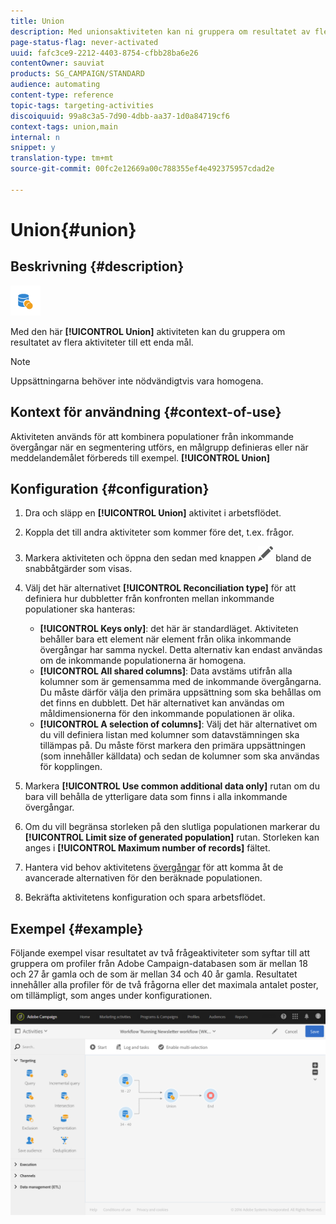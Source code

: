 ```yaml
---
title: Union
description: Med unionsaktiviteten kan ni gruppera om resultatet av flera aktiviteter till ett enda mål.
page-status-flag: never-activated
uuid: fafc3ce9-2212-4403-8754-cfbb28ba6e26
contentOwner: sauviat
products: SG_CAMPAIGN/STANDARD
audience: automating
content-type: reference
topic-tags: targeting-activities
discoiquuid: 99a8c3a5-7d90-4dbb-aa37-1d0a84719cf6
context-tags: union,main
internal: n
snippet: y
translation-type: tm+mt
source-git-commit: 00fc2e12669a00c788355ef4e492375957cdad2e

---
```



# Union{#union}

## Beskrivning {#description}

![](assets/union.png)

Med den här **[!UICONTROL Union]** aktiviteten kan du gruppera om resultatet av flera aktiviteter till ett enda mål.

>[!NOTE]
>
>Uppsättningarna behöver inte nödvändigtvis vara homogena.

## Kontext för användning {#context-of-use}

Aktiviteten används för att kombinera populationer från inkommande övergångar när en segmentering utförs, en målgrupp definieras eller när meddelandemålet förbereds till exempel. **[!UICONTROL Union]**

## Konfiguration {#configuration}

1. Dra och släpp en **[!UICONTROL Union]** aktivitet i arbetsflödet.
1. Koppla det till andra aktiviteter som kommer före det, t.ex. frågor.
1. Markera aktiviteten och öppna den sedan med knappen ![](assets/edit_darkgrey-24px.png) bland de snabbåtgärder som visas.
1. Välj det här alternativet **[!UICONTROL Reconciliation type]** för att definiera hur dubbletter från konfronten mellan inkommande populationer ska hanteras:

   * **[!UICONTROL Keys only]**: det här är standardläget. Aktiviteten behåller bara ett element när element från olika inkommande övergångar har samma nyckel. Detta alternativ kan endast användas om de inkommande populationerna är homogena.
   * **[!UICONTROL All shared columns]**: Data avstäms utifrån alla kolumner som är gemensamma med de inkommande övergångarna. Du måste därför välja den primära uppsättning som ska behållas om det finns en dubblett. Det här alternativet kan användas om måldimensionerna för den inkommande populationen är olika.
   * **[!UICONTROL A selection of columns]**: Välj det här alternativet om du vill definiera listan med kolumner som datavstämningen ska tillämpas på. Du måste först markera den primära uppsättningen (som innehåller källdata) och sedan de kolumner som ska användas för kopplingen.

1. Markera **[!UICONTROL Use common additional data only]** rutan om du bara vill behålla de ytterligare data som finns i alla inkommande övergångar.
1. Om du vill begränsa storleken på den slutliga populationen markerar du **[!UICONTROL Limit size of generated population]** rutan. Storleken kan anges i **[!UICONTROL Maximum number of records]** fältet.
1. Hantera vid behov aktivitetens [övergångar](../../automating/using/executing-a-workflow.md#managing-an-activity-s-outbound-transitions) för att komma åt de avancerade alternativen för den beräknade populationen.
1. Bekräfta aktivitetens konfiguration och spara arbetsflödet.

## Exempel {#example}

Följande exempel visar resultatet av två frågeaktiviteter som syftar till att gruppera om profiler från Adobe Campaign-databasen som är mellan 18 och 27 år gamla och de som är mellan 34 och 40 år gamla. Resultatet innehåller alla profiler för de två frågorna eller det maximala antalet poster, om tillämpligt, som anges under konfigurationen.

![](assets/wkf_union_example.png)